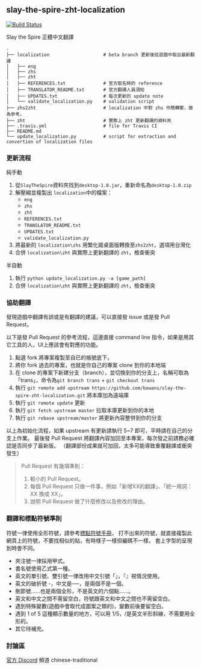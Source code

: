 ## slay-the-spire-zht-localization
[![Build Status](https://travis-ci.org/bowans/slay-the-spire-zht-localization.svg?branch=master)](https://travis-ci.org/bowans/slay-the-spire-zht-localization)

Slay the Spire 正體中文翻譯

    .
    ├── localization                    # beta branch 更新後從遊戲中取出最新翻譯
    │   ├── eng
    │   ├── zhs
    │   ├── zht
    │   ├── REFERENCES.txt              # 官方取名時的 reference
    │   ├── TRANSLATOR_README.txt       # 官方翻譯人員須知
    │   ├── UPDATES.txt                 # 每次更新的 update note
    │   └── validate_localization.py    # validation script
    ├── zhs2zht                         # localization 中對 zhs 作簡轉繁，做為參考。
    ├── zht                             # 實際上 zht 更新翻譯的資料夾
    ├── .travis.yml                     # file for Travis CI
    ├── README.md
    └── update_localization.py          # script for extraction and convertion of localization files

### 更新流程
純手動
1. 從```SlayTheSpire```資料夾找到```desktop-1.0.jar```，重新命名為```desktop-1.0.zip```
2. 解壓縮並複製出 ```localization```中的檔案：
   * ```eng```
   * ```zhs```
   * ```zht```
   * ```REFERENCES.txt```
   * ```TRANSLATOR_README.txt```
   * ```UPDATES.txt```
   * ```validate_localization.py```
3. 將最新的 ```localization\zhs``` 用繁化姬桌面版轉換至```zhs2zht```，選項用台灣化
4. 合併 ```localization\zht``` 與實際上更新翻譯的 ```zht```，檢查衝突

半自動
1. 執行 ```python update_localization.py -a [game_path]```
2. 合併 ```localization\zht``` 與實際上更新翻譯的 ```zht```，檢查衝突

### 協助翻譯

發現遊戲中翻譯有誤或是有翻譯的建議，可以直接發 issue 或是發 Pull Request。

以下是發 Pull Request 的參考流程，這邊直接 command line 指令，如果是用其它工具的人，UI上應該會有對應的功能。

1. 點選 fork 將專案複製至自已的帳號底下，
2. 將你 fork 過去的專案，也就是你自己的專案 clone 到你的本地端
3. 在 clone 的專案下新建分支（branch），並切換到你的分支上，名稱可取為「trans」，命令為`git branch trans` + `git checkout trans`
4. 執行 `git remote add upstream https://github.com/bowans/slay-the-spire-zht-localization.git` 將本庫加為遠端庫
5. 執行 `git remote update` 更新
6. 執行 `git fetch upstream master` 拉取本庫更新到你的本地
7. 執行 `git rebase upstream/master` 將更新內容整併到你的分支

以上為初始化流程，如果 upstream 有更新請執行 5~7 即可，平時請在自己的分支上作業。
最後發 Pull Request 將翻譯內容加回至本專案，每次發之前請務必確認是否同步了最新版。
（翻譯部份成果就可加回，太多可能導致重覆翻譯或衝突發生）
> Pull Request 有幾項準則：
> 1. 較小的 Pull Request。
> 2. 每個 Pull Request 只做一件事，例如「新增XX的翻譯」、「統一用詞：XX 換成 XX」。
> 3. 說明 Pull Request 做了什麼修改以及修改的理由。

### 翻譯和標點符號準則

符號一律使用全形符號，請參考[標點符號手冊](http://language.moe.gov.tw/001/Upload/FILES/SITE_CONTENT/M0001/HAU/haushou.htm)，
打不出來的符號，就直接複製此網頁上的符號，不要找相似的貼，有時樣子一樣但編碼不一樣，
套上字型的呈現到時會不同。

* 夾注號一律採用甲式。
* 書名號使用乙式第一種。
* 英文的單引號、雙引號一律改用中文引號「」，『』視情況使用。
* 英文的破折號 -，中文是──，是兩個不是一個。
* 刪節號……也是兩個全形，不是英文的六個點......。
* 英文和中文之間不需留空白，符號跟英文和中文之間也不需留空白。
* 遇到特殊變數(遊戲中會取代成圖案之類的)，變數前後要留空白。
* 遇到 1 of 5 這種顯示數量的地方，可以用 1/5，/是英文半形斜線，不需要用全形的。
* 其它待補充。

### 討論區

[官方 Discord](https://steamcommunity.com/linkfilter/?url=http://discord.gg/slaythespire) 頻道 chinese-traditional
